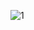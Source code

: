 ![1](https://i.ytimg.com/vi/XySOu2D9yfs/hqdefault.jpg?sqp=-oaymwEcCPYBEIoBSFXyq4qpAw4IARUAAIhCGAFwAcABBg==&rs=AOn4CLDTnD6Gc0YI6jxFYPnTDMjbTnXx0Q)